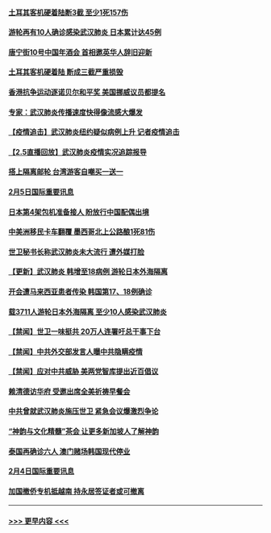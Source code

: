 #### [土耳其客机硬着陆断3截 至少1死157伤](../pages/prog202/a102770508.md?t=02061344) 
#### [游轮再有10人确诊感染武汉肺炎 日本累计达45例](../pages/prog202/a102770476.md?t=02061344) 
#### [唐宁街10号中国年酒会 首相邀英华人辞旧迎新](../pages/prog202/a102770458.md?t=02061344) 
#### [土耳其客机硬着陆 断成三截严重损毁](../pages/prog202/a102770239.md?t=02061344) 
#### [香港抗争运动逐诺贝尔和平奖 美国挪威议员都提名](../pages/prog202/a102770390.md?t=02061344) 
#### [专家：武汉肺炎传播速度快得像流感大爆发](../pages/prog202/a102770132.md?t=02061344) 
#### [【疫情追击】武汉肺炎纽约疑似病例上升 记者疫情追击](../pages/prog202/a102770000.md?t=02061344) 
#### [【2.5直播回放】武汉肺炎疫情实况追踪报导](../pages/prog202/a102769913.md?t=02061344) 
#### [搭上隔离邮轮 台湾游客自嘲买一送一](../pages/prog202/a102769845.md?t=02061344) 
#### [2月5日国际重要讯息](../pages/prog202/a102769821.md?t=02061344) 
#### [日本第4架包机准备接人 盼放行中国配偶出境](../pages/prog202/a102769765.md?t=02061344) 
#### [中美洲移民卡车翻覆 墨西哥北上公路酿1死81伤](../pages/prog202/a102769703.md?t=02061344) 
#### [世卫秘书长称武汉肺炎未大流行 遭外媒打脸](../pages/prog202/a102769679.md?t=02061344) 
#### [【更新】武汉肺炎 韩增至18病例 游轮日本外海隔离](../pages/prog202/a102758911.md?t=02061344) 
#### [开会遭马来西亚患者传染 韩国第17、18例确诊](../pages/prog202/a102769600.md?t=02061344) 
#### [载3711人游轮日本外海隔离 至少10人感染武汉肺炎](../pages/prog202/a102769538.md?t=02061344) 
#### [【禁闻】世卫一味挺共 20万人连署吁总干事下台](../pages/prog202/a102769445.md?t=02061344) 
#### [【禁闻】中共外交部发言人曝中共隐瞒疫情](../pages/prog202/a102769400.md?t=02061344) 
#### [【禁闻】应对中共威胁 美两党智库提出近百倡议](../pages/prog202/a102769357.md?t=02061344) 
#### [赖清德访华府  受邀出席全美祈祷早餐会](../pages/prog202/a102769350.md?t=02061344) 
#### [中共曾就武汉肺炎施压世卫 紧急会议爆激烈争论](../pages/prog202/a102769312.md?t=02061344) 
#### [“神韵与文化精髓”茶会 让更多新加坡人了解神韵](../pages/prog202/a102769286.md?t=02061344) 
#### [泰国再确诊六人 澳门赌场韩国现代停业](../pages/prog202/a102769239.md?t=02061344) 
#### [2月4日国际重要讯息](../pages/prog202/a102768884.md?t=02061344) 
#### [加国撤侨专机抵越南 持永居签证者或可撤离](../pages/prog202/a102768877.md?t=02061344) 

----
#### [ >>> 更早内容 <<< ](../indexes/prog202-earlier.md)
